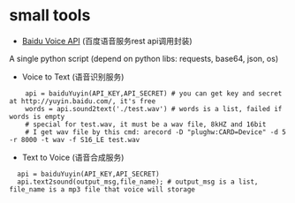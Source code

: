 # small tools

+ [Baidu Voice API](/baidu_tools.py) (百度语音服务rest api调用封装)

A single python script (depend on python libs: requests, base64, json, os)

  - Voice to Text (语音识别服务)
  
```
    api = baiduYuyin(API_KEY,API_SECRET) # you can get key and secret at http://yuyin.baidu.com/, it's free
    words = api.sound2text('./test.wav') # words is a list, failed if words is empty
    # special for test.wav, it must be a wav file, 8kHZ and 16bit
    # I get wav file by this cmd: arecord -D "plughw:CARD=Device" -d 5 -r 8000 -t wav -f S16_LE test.wav
```
  
  - Text to Voice (语音合成服务)
```
  api = baiduYuyin(API_KEY,API_SECRET)
  api.text2sound(output_msg,file_name); # output_msg is a list, file_name is a mp3 file that voice will storage
```
